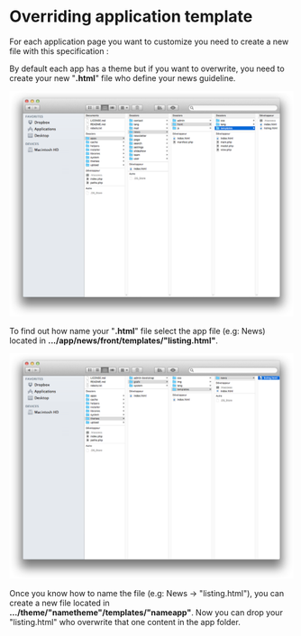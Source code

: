 # Overriding application template

For each application page you want to customize you need to create a new file with this specification : 

By default each app has a theme but if you want to overwrite, you need to create your new "**.html**" file who define your news guideline.

![](02-folders-theme-app.png)

To find out how name your "**.html**" file select the app file (e.g: News) located in **.../app/news/front/templates/"listing.html"**.

![](02-folders-theme-news.png)

Once you know how to name the file (e.g: News -> "listing.html"), you can create a new file located in **.../theme/"nametheme"/templates/"nameapp"**. Now you can drop your "listing.html" who overwrite that one content in the app folder.

